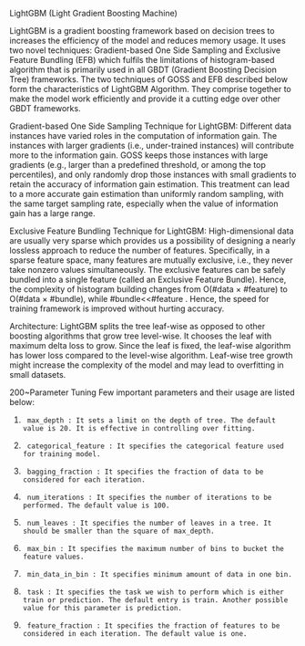 LightGBM (Light Gradient Boosting Machine)

LightGBM is a gradient boosting framework based on decision trees to increases the efficiency of the model and reduces memory usage.
It uses two novel techniques: Gradient-based One Side Sampling and Exclusive Feature Bundling (EFB) which fulfils the limitations of histogram-based algorithm that is primarily used in all GBDT (Gradient Boosting Decision Tree) frameworks. The two techniques of GOSS and EFB described below form the characteristics of LightGBM Algorithm. They comprise together to make the model work efficiently and provide it a cutting edge over other GBDT frameworks.

Gradient-based One Side Sampling Technique for LightGBM:
Different data instances have varied roles in the computation of information gain. The instances with larger gradients (i.e., under-trained instances) will contribute more to the information gain. GOSS keeps those instances with large gradients (e.g., larger than a predefined threshold, or among the top percentiles), and only randomly drop those instances with small gradients to retain the accuracy of information gain estimation. This treatment can lead to a more accurate gain estimation than uniformly random sampling, with the same target sampling rate, especially when the value of information gain has a large range.

Exclusive Feature Bundling Technique for LightGBM:
High-dimensional data are usually very sparse which provides us a possibility of designing a nearly lossless approach to reduce the number of features. Specifically, in a sparse feature space, many features are mutually exclusive, i.e., they never take nonzero values simultaneously. The exclusive features can be safely bundled into a single feature (called an Exclusive Feature Bundle).  Hence, the complexity of histogram building changes from O(#data × #feature) to O(#data × #bundle), while #bundle<<#feature . Hence, the speed for training framework is improved without hurting accuracy.

Architecture:
LightGBM splits the tree leaf-wise as opposed to other boosting algorithms that grow tree level-wise. It chooses the leaf with maximum delta loss to grow. Since the leaf is fixed, the leaf-wise algorithm has lower loss compared to the level-wise algorithm. Leaf-wise tree growth might increase the complexity of the model and may lead to overfitting in small datasets.

200~Parameter Tuning
Few important parameters and their usage are listed below:

1.      max_depth : It sets a limit on the depth of tree. The default value is 20. It is effective in controlling over fitting.
2.      categorical_feature : It specifies the categorical feature used for training model.
3.      bagging_fraction : It specifies the fraction of data to be considered for each iteration.
4.      num_iterations : It specifies the number of iterations to be performed. The default value is 100.
5.      num_leaves : It specifies the number of leaves in a tree. It should be smaller than the square of max_depth.
6.      max_bin : It specifies the maximum number of bins to bucket the feature values.
7.      min_data_in_bin : It specifies minimum amount of data in one bin.
8.      task : It specifies the task we wish to perform which is either train or prediction. The default entry is train. Another possible value for this parameter is prediction.
9.      feature_fraction : It specifies the fraction of features to be considered in each iteration. The default value is one.



